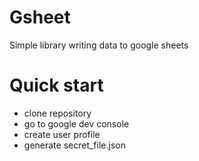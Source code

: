 # Gsheet

Simple library writing data to google sheets


# Quick start 

- clone repository
- go to google dev console
- create user profile
- generate secret_file.json
